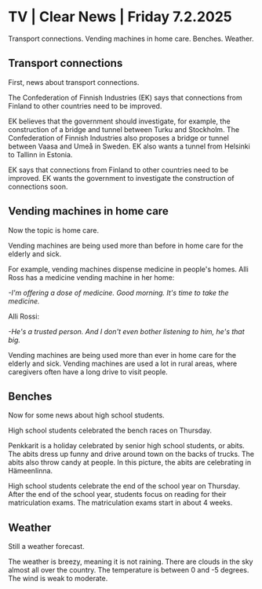 # TV \| Clear News \| Friday 7.2.2025

Transport connections. Vending machines in home care. Benches. Weather.

## Transport connections

First, news about transport connections.

The Confederation of Finnish Industries (EK) says that connections from Finland to other countries need to be improved.

EK believes that the government should investigate, for example, the construction of a bridge and tunnel between Turku and Stockholm. The Confederation of Finnish Industries also proposes a bridge or tunnel between Vaasa and Umeå in Sweden. EK also wants a tunnel from Helsinki to Tallinn in Estonia.

EK says that connections from Finland to other countries need to be improved. EK wants the government to investigate the construction of connections soon.

## Vending machines in home care

Now the topic is home care.

Vending machines are being used more than before in home care for the elderly and sick.

For example, vending machines dispense medicine in people's homes. Alli Ross has a medicine vending machine in her home:

*-I'm offering a dose of medicine. Good morning. It's time to take the medicine.*

Alli Rossi:

*-He's a trusted person. And I don't even bother listening to him, he's that big.*

Vending machines are being used more than ever in home care for the elderly and sick. Vending machines are used a lot in rural areas, where caregivers often have a long drive to visit people.

## Benches

Now for some news about high school students.

High school students celebrated the bench races on Thursday.

Penkkarit is a holiday celebrated by senior high school students, or abits. The abits dress up funny and drive around town on the backs of trucks. The abits also throw candy at people. In this picture, the abits are celebrating in Hämeenlinna.

High school students celebrate the end of the school year on Thursday. After the end of the school year, students focus on reading for their matriculation exams. The matriculation exams start in about 4 weeks.

## Weather

Still a weather forecast.

The weather is breezy, meaning it is not raining. There are clouds in the sky almost all over the country. The temperature is between 0 and -5 degrees. The wind is weak to moderate.

